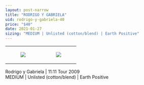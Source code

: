 ```yaml
---
layout: post-narrow
title: "RODRIGO Y GABRIELA"
uid: rodrigo-y-gabriela-40
price: "$40"
date: 2021-01-27
sizing: "MEDIUM | Unlisted (cotton/blend) | Earth Positive"
---
```




<table style="width:100%;"><tr><td style="vertical-align:top;">
      <figure class="tmblr-full" data-orig-height="2048" data-orig-width="1365" data-orig-src="https://concertshirts.netlify.app/shirts/0066/0066-01.jpg"><img src="https://64.media.tumblr.com/6885e884e4140e59aeaf33d8d1ca6657/7411b9e02cc658ee-e5/s540x810/1f7b0c8b122b73d8eca28611a56b451baa69b9ee.jpg" data-orig-height="2048" data-orig-width="1365" data-orig-src="https://concertshirts.netlify.app/shirts/0066/0066-01.jpg"/></figure></td>
    <td style="vertical-align:top;">
      <figure class="tmblr-full" data-orig-height="2048" data-orig-width="1365" data-orig-src="https://concertshirts.netlify.app/shirts/0066/0066-02.jpg"><img src="https://64.media.tumblr.com/cf78275adea6b9385059e33c8e42c5f3/7411b9e02cc658ee-18/s540x810/27298ec06fdeabc9c85b4813ced7019673a547cd.jpg" data-orig-height="2048" data-orig-width="1365" data-orig-src="https://concertshirts.netlify.app/shirts/0066/0066-02.jpg"/></figure></td>
  </tr></table><p>
  Rodrigo y Gabriela | 11:11 Tour 2009<br/>MEDIUM | Unlisted (cotton/blend) | Earth Positive
</p>
